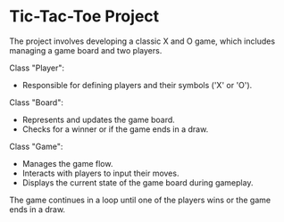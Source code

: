 # Tic-Tac-Toe Project

The project involves developing a classic X and O game, which includes managing a game board and two players.

Class "Player":
 - Responsible for defining players and their symbols ('X' or 'O').

Class "Board":
 - Represents and updates the game board.
 - Checks for a winner or if the game ends in a draw.

Class "Game":
 - Manages the game flow.
 - Interacts with players to input their moves.
 - Displays the current state of the game board during gameplay.

The game continues in a loop until one of the players wins or the game ends in a draw.
